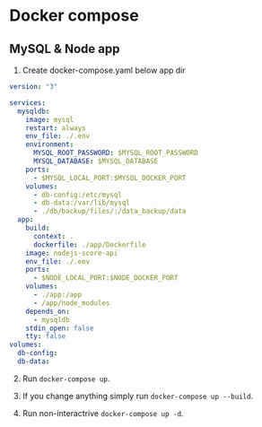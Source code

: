 # Docker compose

## MySQL & Node app

1. Create docker-compose.yaml below app dir

```yaml
version: "3"

services:
  mysqldb:
    image: mysql
    restart: always
    env_file: ./.env
    environment:
      MYSQL_ROOT_PASSWORD: $MYSQL_ROOT_PASSWORD
      MYSQL_DATABASE: $MYSQL_DATABASE
    ports:
      - $MYSQL_LOCAL_PORT:$MYSQL_DOCKER_PORT
    volumes:
      - db-config:/etc/mysql
      - db-data:/var/lib/mysql
      - ./db/backup/files/:/data_backup/data
  app:
    build:
      context: .
      dockerfile: ./app/Dockerfile
    image: nodejs-score-api
    env_file: ./.env
    ports:
      - $NODE_LOCAL_PORT:$NODE_DOCKER_PORT
    volumes: 
      - ./app:/app
      - /app/node_modules
    depends_on:
      - mysqldb
    stdin_open: false
    tty: false
volumes:
  db-config:
  db-data:
```

2. Run `docker-compose up`.

3. If you change anything simply run `docker-compose up --build`.

4. Run non-interactrive `docker-compose up -d`.
